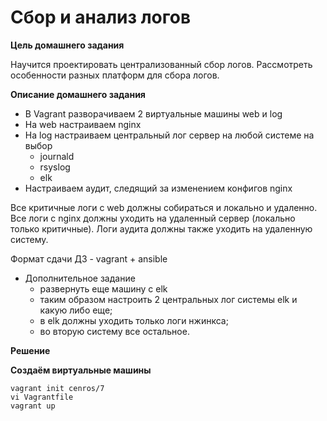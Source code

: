 # Сбор и анализ логов

**Цель домашнего задания**

Научится проектировать централизованный сбор логов. Рассмотреть особенности разных платформ для сбора логов.

**Описание домашнего задания**

* В Vagrant разворачиваем 2 виртуальные машины web и log
* На web настраиваем nginx
* На log настраиваем центральный лог сервер на любой системе на выбор
    * journald
    * rsyslog
    * elk
* Настраиваем аудит, следящий за изменением конфигов nginx 

Все критичные логи с web должны собираться и локально и удаленно.
Все логи с nginx должны уходить на удаленный сервер (локально только критичные).
Логи аудита должны также уходить на удаленную систему.

Формат сдачи ДЗ - vagrant + ansible

* Дополнительное задание
    * развернуть еще машину с elk
    * таким образом настроить 2 центральных лог системы elk и какую либо еще;
    * в elk должны уходить только логи нжинкса;
    * во вторую систему все остальное.

**Решение**

**Создаём виртуальные машины**

```
vagrant init cenros/7
vi Vagrantfile
vagrant up
```














